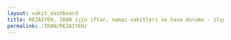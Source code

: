 ```yaml
---
layout: vakit_dashboard
title: REZAIYEH, IRAN için iftar, namaz vakitleri ve hava durumu - ilçe/eyalet seç
permalink: /IRAN/REZAIYEH/
---
```


<script type="text/javascript">
  var GLOBAL_COUNTRY = 'IRAN';
  var GLOBAL_CITY = 'REZAIYEH';
  var GLOBAL_STATE = '';
  var lat = 72;
  var lon = 21;
</script>
